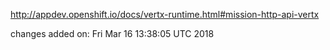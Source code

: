http://appdev.openshift.io/docs/vertx-runtime.html#mission-http-api-vertx

 
 changes added on: Fri Mar 16 13:38:05 UTC 2018